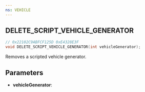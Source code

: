 ```yaml
---
ns: VEHICLE
---
```

## DELETE_SCRIPT_VEHICLE_GENERATOR

```c
// 0x22102C9ABFCF125D 0xE4328E3F
void DELETE_SCRIPT_VEHICLE_GENERATOR(int vehicleGenerator);
```

Removes a scripted vehicle generator.

## Parameters
* **vehicleGenerator**: 